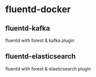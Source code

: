 fluentd-docker
==============

## fluentd-kafka
fluentd with forest & kafka plugin

## fluentd-elasticsearch
fluentd with forest & elasticsearch plugin
